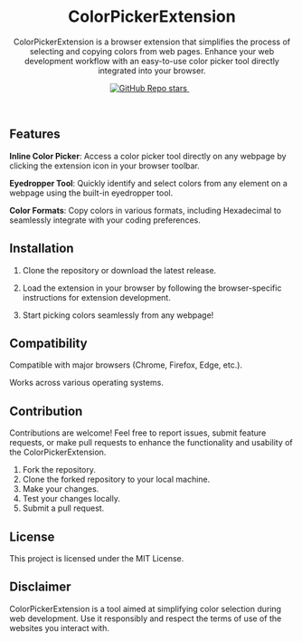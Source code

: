 <h1 align='center'>
ColorPickerExtension
</h1>
<p align='center'> 
ColorPickerExtension is a browser extension that simplifies the process of selecting and copying colors from web pages. Enhance your web development workflow with an easy-to-use color picker tool directly integrated into your browser.
<p> 
<p align='center'>
  <a href="#">
  <img alt="GitHub Repo stars" src="https://img.shields.io/github/stars/bevvee/ColorPickerExtension?style=flat">
</a>&nbsp;&nbsp;
</p>
<br />

## Features

**Inline Color Picker**: Access a color picker tool directly on any webpage by clicking the extension icon in your browser toolbar.

**Eyedropper Tool**: Quickly identify and select colors from any element on a webpage using the built-in eyedropper tool.

**Color Formats**: Copy colors in various formats, including Hexadecimal to seamlessly integrate with your coding preferences.


## Installation
1. Clone the repository or download the latest release.

2. Load the extension in your browser by following the browser-specific instructions for extension development.

3. Start picking colors seamlessly from any webpage!

## Compatibility
Compatible with major browsers (Chrome, Firefox, Edge, etc.).

Works across various operating systems.

## Contribution
Contributions are welcome! Feel free to report issues, submit feature requests, or make pull requests to enhance the functionality and usability of the ColorPickerExtension.

  1. Fork the repository.
  2. Clone the forked repository to your local machine.
  3. Make your changes.
  4. Test your changes locally.
  5. Submit a pull request.

## License
This project is licensed under the MIT License.

## Disclaimer
ColorPickerExtension is a tool aimed at simplifying color selection during web development. Use it responsibly and respect the terms of use of the websites you interact with.
